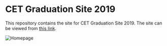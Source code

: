 # CET Graduation Site 2019

This repository contains the site for CET Graduation Site 2019. The site can be viewed from [this link](https://sashuu6.github.io/cet-graduation-site/).

![Homepage](docs/homepage.png)
